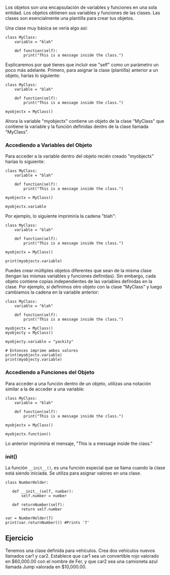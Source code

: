 Los objetos son una encapsulación de variables y funciones en una sola entidad. Los objetos obtienen sus variables y funciones de las clases. Las clases son esencialmente una plantilla para crear tus objetos.

Una clase muy básica se vería algo así:

    class MyClass:
        variable = "blah"

        def function(self):
            print("This is a message inside the class.")

Explicaremos por qué tienes que incluir ese "self" como un parámetro un poco más adelante. Primero, para asignar la clase (plantilla) anterior a un objeto, harías lo siguiente:

    class MyClass:
        variable = "blah"

        def function(self):
            print("This is a message inside the class.")

    myobjectx = MyClass()

Ahora la variable "myobjectx" contiene un objeto de la clase "MyClass" que contiene la variable y la función definidas dentro de la clase llamada "MyClass".

### Accediendo a Variables del Objeto

Para acceder a la variable dentro del objeto recién creado "myobjectx" harías lo siguiente:

    class MyClass:
        variable = "blah"

        def function(self):
            print("This is a message inside the class.")

    myobjectx = MyClass()

    myobjectx.variable

Por ejemplo, lo siguiente imprimiría la cadena "blah":

    class MyClass:
        variable = "blah"

        def function(self):
            print("This is a message inside the class.")

    myobjectx = MyClass()

    print(myobjectx.variable)

Puedes crear múltiples objetos diferentes que sean de la misma clase (tengan las mismas variables y funciones definidas). Sin embargo, cada objeto contiene copias independientes de las variables definidas en la clase. Por ejemplo, si definimos otro objeto con la clase "MyClass" y luego cambiamos la cadena en la variable anterior:

    class MyClass:
        variable = "blah"

        def function(self):
            print("This is a message inside the class.")

    myobjectx = MyClass()
    myobjecty = MyClass()

    myobjecty.variable = "yackity"

    # Entonces imprime ambos valores
    print(myobjectx.variable)
    print(myobjecty.variable)


### Accediendo a Funciones del Objeto

Para acceder a una función dentro de un objeto, utilizas una notación similar a la de acceder a una variable:

    class MyClass:
        variable = "blah"

        def function(self):
            print("This is a message inside the class.")

    myobjectx = MyClass()

    myobjectx.function()

Lo anterior imprimiría el mensaje, "This is a message inside the class."

### __init__()

La función `__init__()`, es una función especial que se llama cuando la clase está siendo iniciada. Se utiliza para asignar valores en una clase.

    class NumberHolder:
       
       def __init__(self, number):
           self.number = number
           
       def returnNumber(self):
           return self.number

    var = NumberHolder(7)
    print(var.returnNumber()) #Prints '7'
    
Ejercicio
--------

Tenemos una clase definida para vehículos. Crea dos vehículos nuevos llamados car1 y car2. Establece que car1 sea un convertible rojo valorado en $60,000.00 con el nombre de Fer, y que car2 sea una camioneta azul llamada Jump valorada en $10,000.00.